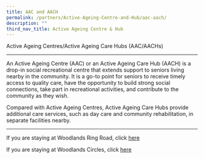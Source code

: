 ```yaml
---
title: AAC and AACH
permalink: /partners/Active-Ageing-Centre-and-Hub/aac-aach/
description: ""
third_nav_title: Active Ageing Centre & Hub
---
```

Active Ageing Centres/Active Ageing Care Hubs (AAC/AACHs)  

------------------------------------------------------------

An Active Ageing Centre (AAC) or an Active Ageing Care Hub (AACH) is a drop-in social recreational centre that extends support to seniors living nearby in the community. It is a go-to point for seniors to receive timely access to quality care, have the opportunity to build strong social connections, take part in recreational activities, and contribute to the community as they wish.

Compared with Active Ageing Centres, Active Ageing Care Hubs provide additional care services, such as day care and community rehabilitation, in separate facilities nearby.

------------------------------------------------------------

If you are staying at Woodlands Ring Road, click [here](/partners/Active-Ageing-Centre-and-Hub/ntuc-aach-at-kampung-admiralty/)

If you are staying at Woodlands Circles, click [here](/partners/Active-Ageing-Centre-and-Hub/sunlove-golden-saffron/)




